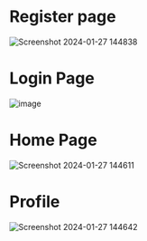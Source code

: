 # Register page

![Screenshot 2024-01-27 144838](https://github.com/AGENT-SRINJOY/task-3-pages/assets/100292962/0588dd8b-b2ab-41c9-ba8a-e0f0e21461c2)

# Login Page

![image](https://github.com/AGENT-SRINJOY/task-3-pages/assets/100292962/753e9a28-ffb4-4ee2-abbc-129897b46ab6)

# Home Page

![Screenshot 2024-01-27 144611](https://github.com/AGENT-SRINJOY/task-3-pages/assets/100292962/ccfd1792-cb78-4fcb-9c08-28e08c4e3800)

# Profile

![Screenshot 2024-01-27 144642](https://github.com/AGENT-SRINJOY/task-3-pages/assets/100292962/8d099453-a9ce-462d-8ef6-02b8643f1b25)
